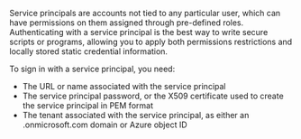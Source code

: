 
Service principals are accounts not tied to any particular user, which can have permissions on them assigned through pre-defined roles. Authenticating with a service principal is the best way to write secure scripts or programs, allowing you to apply both permissions restrictions and locally stored static credential information. 

To sign in with a service principal, you need:

- The URL or name associated with the service principal
- The service principal password, or the X509 certificate used to create the service principal in PEM format
- The tenant associated with the service principal, as either an .onmicrosoft.com domain or Azure object ID